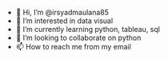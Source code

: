- 👋 Hi, I’m @irsyadmaulana85
- 👀 I’m interested in data visual
- 🌱 I’m currently learning python, tableau, sql
- 💞️ I’m looking to collaborate on python
- 📫 How to reach me from my email

<!---
irsyadmaulana85/irsyadmaulana85 is a ✨ special ✨ repository because its `README.md` (this file) appears on your GitHub profile.
You can click the Preview link to take a look at your changes.
--->
